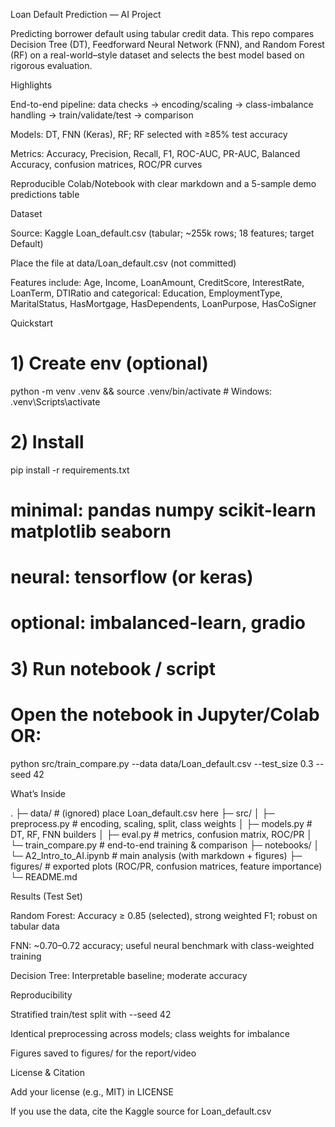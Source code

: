 Loan Default Prediction — AI Project

Predicting borrower default using tabular credit data. This repo compares Decision Tree (DT), Feedforward Neural Network (FNN), and Random Forest (RF) on a real-world–style dataset and selects the best model based on rigorous evaluation.

Highlights

End-to-end pipeline: data checks → encoding/scaling → class-imbalance handling → train/validate/test → comparison

Models: DT, FNN (Keras), RF; RF selected with ≥85% test accuracy

Metrics: Accuracy, Precision, Recall, F1, ROC-AUC, PR-AUC, Balanced Accuracy, confusion matrices, ROC/PR curves

Reproducible Colab/Notebook with clear markdown and a 5-sample demo predictions table

Dataset

Source: Kaggle Loan_default.csv (tabular; ~255k rows; 18 features; target Default)

Place the file at data/Loan_default.csv (not committed)

Features include: Age, Income, LoanAmount, CreditScore, InterestRate, LoanTerm, DTIRatio and categorical: Education, EmploymentType, MaritalStatus, HasMortgage, HasDependents, LoanPurpose, HasCoSigner

Quickstart

# 1) Create env (optional)
python -m venv .venv && source .venv/bin/activate     # Windows: .venv\Scripts\activate

# 2) Install
pip install -r requirements.txt
# minimal: pandas numpy scikit-learn matplotlib seaborn
# neural: tensorflow (or keras)
# optional: imbalanced-learn, gradio

# 3) Run notebook / script
# Open the notebook in Jupyter/Colab OR:
python src/train_compare.py --data data/Loan_default.csv --test_size 0.3 --seed 42

What’s Inside

.
├─ data/                    # (ignored) place Loan_default.csv here
├─ src/
│  ├─ preprocess.py         # encoding, scaling, split, class weights
│  ├─ models.py             # DT, RF, FNN builders
│  ├─ eval.py               # metrics, confusion matrix, ROC/PR
│  └─ train_compare.py      # end-to-end training & comparison
├─ notebooks/
│  └─ A2_Intro_to_AI.ipynb  # main analysis (with markdown + figures)
├─ figures/                 # exported plots (ROC/PR, confusion matrices, feature importance)
└─ README.md

Results (Test Set)

Random Forest: Accuracy ≥ 0.85 (selected), strong weighted F1; robust on tabular data

FNN: ~0.70–0.72 accuracy; useful neural benchmark with class-weighted training

Decision Tree: Interpretable baseline; moderate accuracy

Reproducibility

Stratified train/test split with --seed 42

Identical preprocessing across models; class weights for imbalance

Figures saved to figures/ for the report/video

License & Citation

Add your license (e.g., MIT) in LICENSE

If you use the data, cite the Kaggle source for Loan_default.csv
